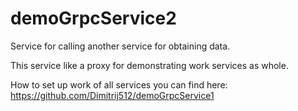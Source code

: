# demoGrpcService2
Service for calling another service for obtaining data.

This service like a proxy for demonstrating work services as whole.

How to set up work of all services you can find here: https://github.com/Dimitrij512/demoGrpcService1
